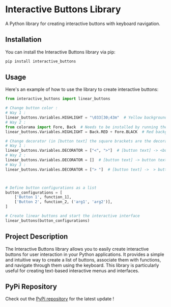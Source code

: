 # Interactive Buttons Library

A Python library for creating interactive buttons with keyboard navigation.

## Installation

You can install the Interactive Buttons library via pip:

```bash
pip install interactive_buttons
```


## Usage

Here's an example of how to use the library to create interactive buttons:

```python
from interactive_buttons import linear_buttons

# Change button color :
# Way 1 :
linear_buttons.Variables.HIGHLIGHT = "\033[30;43m"  # Yellow background
# Way 2 :
from colorama import Fore, Back  # Needs to be installed by running the command `pip install colorama`
linear_buttons.Variables.HIGHLIGHT = Back.RED + Fore.BLACK  # Red background and Black text

# Change decorator (in [button text] the square brackets are the decorators) :
# Way 1 :
linear_buttons.Variables.DECORATOR = ["<", ">"]  # [button text] -> <button text>
# Way 2 :
linear_buttons.Variables.DECORATOR = []  # [button text] -> button text
# Way 3 :
linear_buttons.Variables.DECORATOR = ["> "]  # [button text] ->  > button text



# Define button configurations as a list
button_configurations = [
    ['Button 1', function_1],
    ['Button 2', function_2, ('arg1', 'arg2')],
]

# Create linear buttons and start the interactive interface
linear_buttons(button_configurations)
```

## Project Description

The Interactive Buttons library allows you to easily create interactive buttons for user interaction in your Python applications. It provides a simple and intuitive way to create a list of buttons, associate them with functions, and navigate through them using the keyboard. This library is particularly useful for creating text-based interactive menus and interfaces.

## PyPi Repository

Check out the [PyPi repository](https://pypi.org/project/interactive-buttons/) for the latest update !
